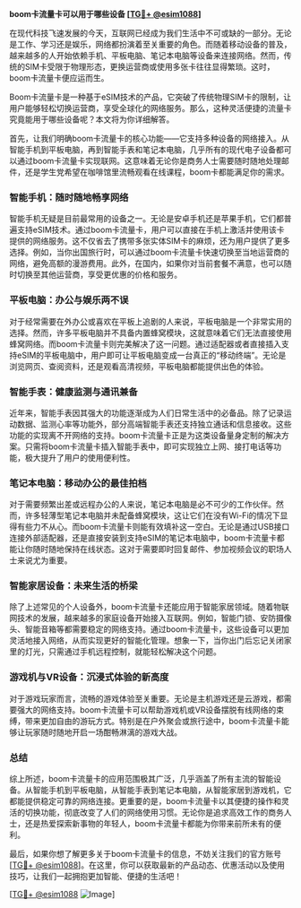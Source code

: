 **boom卡流量卡可以用于哪些设备 [[TG💪+ @esim1088](https://t.me/s/esim1088)]**

在现代科技飞速发展的今天，互联网已经成为我们生活中不可或缺的一部分。无论是工作、学习还是娱乐，网络都扮演着至关重要的角色。而随着移动设备的普及，越来越多的人开始依赖手机、平板电脑、笔记本电脑等设备来连接网络。然而，传统的SIM卡受限于物理形态，更换运营商或使用多张卡往往显得繁琐。这时，boom卡流量卡便应运而生。

Boom卡流量卡是一种基于eSIM技术的产品，它突破了传统物理SIM卡的限制，让用户能够轻松切换运营商，享受全球化的网络服务。那么，这种灵活便捷的流量卡究竟能用于哪些设备呢？本文将为你详细解答。

首先，让我们明确boom卡流量卡的核心功能——它支持多种设备的网络接入。从智能手机到平板电脑，再到智能手表和笔记本电脑，几乎所有的现代电子设备都可以通过boom卡流量卡实现联网。这意味着无论你是商务人士需要随时随地处理邮件，还是学生党希望在咖啡馆里流畅观看在线课程，boom卡都能满足你的需求。

### **智能手机：随时随地畅享网络**

智能手机无疑是目前最常用的设备之一。无论是安卓手机还是苹果手机，它们都普遍支持eSIM技术。通过boom卡流量卡，用户可以直接在手机上激活并使用该卡提供的网络服务。这不仅省去了携带多张实体SIM卡的麻烦，还为用户提供了更多选择。例如，当你出国旅行时，可以通过boom卡流量卡快速切换至当地运营商的网络，避免高额的漫游费用。此外，在国内，如果你对当前套餐不满意，也可以随时切换至其他运营商，享受更优惠的价格和服务。

### **平板电脑：办公与娱乐两不误**

对于经常需要在外办公或喜欢在平板上追剧的人来说，平板电脑是一个非常实用的选择。然而，许多平板电脑并不具备内置蜂窝模块，这就意味着它们无法直接使用蜂窝网络。而boom卡流量卡则完美解决了这一问题。通过适配器或者直接插入支持eSIM的平板电脑中，用户即可让平板电脑变成一台真正的“移动终端”。无论是浏览网页、查阅资料，还是观看高清视频，平板电脑都能提供出色的体验。

### **智能手表：健康监测与通讯兼备**

近年来，智能手表因其强大的功能逐渐成为人们日常生活中的必备品。除了记录运动数据、监测心率等功能外，部分高端智能手表还支持独立通话和信息接收。这些功能的实现离不开网络的支持。boom卡流量卡正是为这类设备量身定制的解决方案。只需将boom卡流量卡插入智能手表中，即可实现独立上网、接打电话等功能，极大提升了用户的使用便利性。

### **笔记本电脑：移动办公的最佳拍档**

对于需要频繁出差或远程办公的人来说，笔记本电脑是必不可少的工作伙伴。然而，许多轻薄型笔记本电脑并未配备蜂窝模块，这让它们在没有Wi-Fi的情况下显得有些力不从心。而boom卡流量卡则能有效填补这一空白。无论是通过USB接口连接外部适配器，还是直接安装到支持eSIM的笔记本电脑中，boom卡流量卡都能让你随时随地保持在线状态。这对于需要即时回复邮件、参加视频会议的职场人士来说尤为重要。

### **智能家居设备：未来生活的桥梁**

除了上述常见的个人设备外，boom卡流量卡还能应用于智能家居领域。随着物联网技术的发展，越来越多的家庭设备开始接入互联网。例如，智能门锁、安防摄像头、智能音箱等都需要稳定的网络支持。通过boom卡流量卡，这些设备可以更加灵活地接入网络，从而实现更好的智能化管理。想象一下，当你出门后忘记关闭家里的灯光，只需通过手机远程控制，就能轻松解决这个问题。

### **游戏机与VR设备：沉浸式体验的新高度**

对于游戏玩家而言，流畅的游戏体验至关重要。无论是主机游戏还是云游戏，都需要强大的网络支持。boom卡流量卡可以帮助游戏机或VR设备摆脱有线网络的束缚，带来更加自由的游玩方式。特别是在户外聚会或旅行途中，boom卡流量卡能够让玩家随时随地开启一场酣畅淋漓的游戏大战。

### **总结**

综上所述，boom卡流量卡的应用范围极其广泛，几乎涵盖了所有主流的智能设备。从智能手机到平板电脑，从智能手表到笔记本电脑，从智能家居到游戏机，它都能提供稳定可靠的网络连接。更重要的是，boom卡流量卡以其便捷的操作和灵活的切换功能，彻底改变了人们的网络使用习惯。无论你是追求高效工作的商务人士，还是热爱探索新事物的年轻人，boom卡流量卡都能为你带来前所未有的便利。

最后，如果你想了解更多关于boom卡流量卡的信息，不妨关注我们的官方账号[[TG💪+ @esim1088](https://t.me/s/esim1088)]。在这里，你可以获取最新的产品动态、优惠活动以及使用技巧，让我们一起拥抱更加智能、便捷的生活吧！

[[TG💪+ @esim1088](https://t.me/s/esim1088) ![Image](https://i.postimg.cc/4NQfJmqS/Snipaste-2025-05-13-00-14-12.png)]